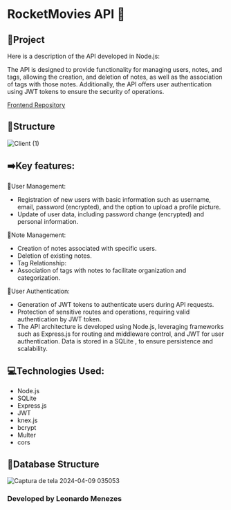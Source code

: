 # RocketMovies API 📓

## 📁Project
Here is a description of the API developed in Node.js:


The API is designed to provide functionality for managing users, notes, and tags, allowing the creation, and deletion of notes, as well as the association of tags with those notes. Additionally, the API offers user authentication using JWT tokens to ensure the security of operations.

[Frontend Repository](https://github.com/leonardomenezes7/rocketmovies_frontend)

## 🧱Structure
![Client (1)](https://github.com/leonardomenezes7/API-node/assets/145611761/37dd5d91-ecf0-4f61-bed2-323b931a4bbe)


## ➡️Key features:

👤User Management:
- Registration of new users with basic information such as username, email, password (encrypted), and the option to upload a profile picture.
- Update of user data, including password change (encrypted) and personal information.

📓Note Management:
- Creation of notes associated with specific users.
- Deletion of existing notes.
- Tag Relationship:
- Association of tags with notes to facilitate organization and categorization.

🔐User Authentication:
- Generation of JWT tokens to authenticate users during API requests.
- Protection of sensitive routes and operations, requiring valid authentication by JWT token.
- The API architecture is developed using Node.js, leveraging frameworks such as Express.js for routing and middleware control, and JWT for user authentication. Data is stored in a SQLite , to ensure persistence and scalability.

## 💻Technologies Used:
- Node.js
- SQLite
- Express.js
- JWT
- knex.js
- bcrypt
- Multer
- cors

## 💾Database Structure
![Captura de tela 2024-04-09 035053](https://github.com/leonardomenezes7/rocketmovies_api/assets/145611761/a71c7105-2cb8-4cb8-9832-51437b5b82c3)


### Developed by Leonardo Menezes

